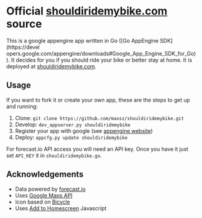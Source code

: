 # Official [shouldiridemybike.com](http://shouldiridemybike.com) source

This is a google appengine app written in Go ([Go AppEngine SDK](https://devel
opers.google.com/appengine/downloads#Google_App_Engine_SDK_for_Go)). It
decides for you if you should ride your bike or better stay at home. It is
deployed at [shouldiridemybike.com](http://shouldiridemybike.com).

## Usage

If you want to fork it or create your own app, these are the steps to get up
and running:

1. Clone: `git clone https://github.com/maxsz/shouldiridemybike.git`
2. Develop: `dev_appserver.py shouldiridemybike`
3. Register your app with google (see [appengine website](https://developers.google.com/appengine))
4. Deploy: `appcfg.py update shouldiridemybike`

For forecast.io API access you will need an API key. Once you have it just set `API_KEY` it in `shouldiridemybike.go`.

## Acknowledgements

- Data powered by [forecast.io](http://forecast.io)
- Uses [Google Maps API](https://developers.google.com/maps)
- Icon based on [Bicycle](http://thenounproject.com/noun/bicycle/#icon-No54)
- Uses [Add to Homescreen](https://github.com/cubiq/add-to-homescreen) Javascript